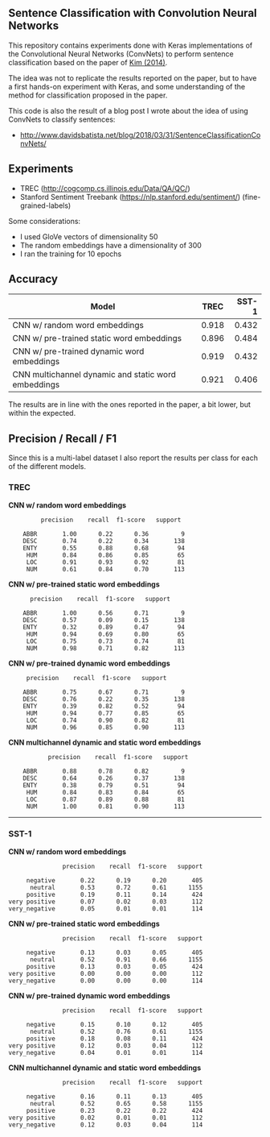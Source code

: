 ## Sentence Classification with Convolution Neural Networks

This repository contains experiments done with Keras implementations of the Convolutional Neural
Networks (ConvNets) to perform sentence classification based on the paper of [Kim (2014)](https://www.aclweb.org/anthology/D14-1181.pdf).

The idea was not to replicate the results reported on the paper, but to have a first hands-on 
experiment with Keras, and some understanding of the method for classification proposed in 
the paper.  

This code is also the result of a blog post I wrote about the idea of using ConvNets to classify
sentences: 
- http://www.davidsbatista.net/blog/2018/03/31/SentenceClassificationConvNets/


## Experiments

-  TREC (http://cogcomp.cs.illinois.edu/Data/QA/QC/)
-  Stanford Sentiment Treebank (https://nlp.stanford.edu/sentiment/) (fine-grained-labels)

Some considerations:

- I used GloVe vectors of dimensionality 50
- The random embeddings have a dimensionality of 300
- I ran the training for 10 epochs 


## Accuracy

| Model                                               | TREC       |  SST-1  |
| ----------------------------------------------------|:----------:| -------:|
| CNN w/ random word embeddings                       | 0.918      |  0.432  |
| CNN w/ pre-trained static word embeddings           | 0.896      |  0.484  |
| CNN w/ pre-trained dynamic word embeddings          | 0.919      |  0.432  |
| CNN multichannel dynamic and static word embeddings | 0.921      |  0.406  |


The results are in line with the ones reported in the paper, a bit lower, but within the expected.


## Precision / Recall / F1

Since this is a multi-label dataset I also report the results per class for each of the different
models.

### TREC

 __CNN w/ random word embeddings__

             precision    recall  f1-score   support

        ABBR       1.00      0.22      0.36         9
        DESC       0.74      0.22      0.34       138
        ENTY       0.55      0.88      0.68        94
         HUM       0.84      0.86      0.85        65
         LOC       0.91      0.93      0.92        81
         NUM       0.61      0.84      0.70       113

__CNN w/ pre-trained static word embeddings__

          precision    recall  f1-score   support

        ABBR       1.00      0.56      0.71         9
        DESC       0.57      0.09      0.15       138
        ENTY       0.32      0.89      0.47        94
         HUM       0.94      0.69      0.80        65
         LOC       0.75      0.73      0.74        81
         NUM       0.98      0.71      0.82       113

__CNN w/ pre-trained dynamic word embeddings__

         precision    recall  f1-score   support

        ABBR       0.75      0.67      0.71         9
        DESC       0.76      0.22      0.35       138
        ENTY       0.39      0.82      0.52        94
         HUM       0.94      0.77      0.85        65
         LOC       0.74      0.90      0.82        81
         NUM       0.96      0.85      0.90       113


__CNN multichannel dynamic and static word embeddings__

               precision    recall  f1-score   support

        ABBR       0.88      0.78      0.82         9
        DESC       0.64      0.26      0.37       138
        ENTY       0.38      0.79      0.51        94
         HUM       0.84      0.83      0.84        65
         LOC       0.87      0.89      0.88        81
         NUM       1.00      0.81      0.90       113

---


### SST-1

 __CNN w/ random word embeddings__

                   precision    recall  f1-score   support
    
         negative       0.22      0.19      0.20       405
          neutral       0.53      0.72      0.61      1155
         positive       0.19      0.11      0.14       424
    very positive       0.07      0.02      0.03       112
    very_negative       0.05      0.01      0.01       114


__CNN w/ pre-trained static word embeddings__

                   precision    recall  f1-score   support
    
         negative       0.13      0.03      0.05       405
          neutral       0.52      0.91      0.66      1155
         positive       0.13      0.03      0.05       424
    very positive       0.00      0.00      0.00       112
    very_negative       0.00      0.00      0.00       114


__CNN w/ pre-trained dynamic word embeddings__

                   precision    recall  f1-score   support
    
         negative       0.15      0.10      0.12       405
          neutral       0.52      0.76      0.61      1155
         positive       0.18      0.08      0.11       424
    very positive       0.12      0.03      0.04       112
    very_negative       0.04      0.01      0.01       114


__CNN multichannel dynamic and static word embeddings__

                   precision    recall  f1-score   support
    
         negative       0.16      0.11      0.13       405
          neutral       0.52      0.65      0.58      1155
         positive       0.23      0.22      0.22       424
    very positive       0.02      0.01      0.01       112
    very_negative       0.12      0.03      0.04       114

